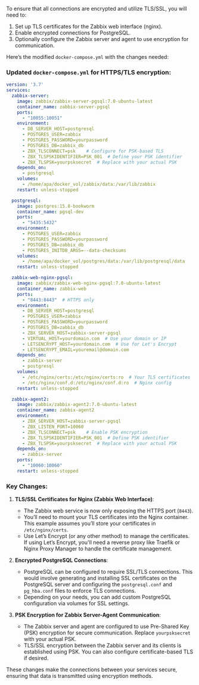 To ensure that all connections are encrypted and utilize TLS/SSL, you will need to:

1. Set up TLS certificates for the Zabbix web interface (nginx).
2. Enable encrypted connections for PostgreSQL.
3. Optionally configure the Zabbix server and agent to use encryption for communication.

Here’s the modified `docker-compose.yml` with the changes needed:

### Updated `docker-compose.yml` for HTTPS/TLS encryption:

```yaml
version: '3.7'
services:
  zabbix-server:
    image: zabbix/zabbix-server-pgsql:7.0-ubuntu-latest
    container_name: zabbix-server-pgsql
    ports:
      - "10055:10051"
    environment:
      - DB_SERVER_HOST=postgresql
      - POSTGRES_USER=zabbix
      - POSTGRES_PASSWORD=yourpassword
      - POSTGRES_DB=zabbix_db
      - ZBX_TLSCONNECT=psk    # Configure for PSK-based TLS
      - ZBX_TLSPSKIDENTIFIER=PSK_001  # Define your PSK identifier
      - ZBX_TLSPSK=yourpsksecret  # Replace with your actual PSK
    depends_on:
      - postgresql
    volumes:
      - /home/apa/docker_vol/zabbix/data:/var/lib/zabbix
    restart: unless-stopped

  postgresql:
    image: postgres:15.8-bookworm
    container_name: pgsql-dev
    ports:
      - "5435:5432"
    environment:
      - POSTGRES_USER=zabbix
      - POSTGRES_PASSWORD=yourpassword
      - POSTGRES_DB=zabbix_db
      - POSTGRES_INITDB_ARGS=--data-checksums
    volumes:
      - /home/apa/docker_vol/postgres/data:/var/lib/postgresql/data
    restart: unless-stopped

  zabbix-web-nginx-pgsql:
    image: zabbix/zabbix-web-nginx-pgsql:7.0-ubuntu-latest
    container_name: zabbix-web
    ports:
      - "8443:8443"  # HTTPS only
    environment:
      - DB_SERVER_HOST=postgresql
      - POSTGRES_USER=zabbix
      - POSTGRES_PASSWORD=yourpassword
      - POSTGRES_DB=zabbix_db
      - ZBX_SERVER_HOST=zabbix-server-pgsql
      - VIRTUAL_HOST=yourdomain.com  # Use your domain or IP
      - LETSENCRYPT_HOST=yourdomain.com  # Use for Let's Encrypt
      - LETSENCRYPT_EMAIL=youremail@domain.com
    depends_on:
      - zabbix-server
      - postgresql
    volumes:
      - /etc/nginx/certs:/etc/nginx/certs:ro  # Your TLS certificates
      - /etc/nginx/conf.d:/etc/nginx/conf.d:ro  # Nginx config
    restart: unless-stopped

  zabbix-agent2:
    image: zabbix/zabbix-agent2:7.0-ubuntu-latest
    container_name: zabbix-agent2
    environment:
      - ZBX_SERVER_HOST=zabbix-server-pgsql
      - ZBX_LISTEN_PORT=10060
      - ZBX_TLSCONNECT=psk    # Enable PSK encryption
      - ZBX_TLSPSKIDENTIFIER=PSK_001  # Define PSK identifier
      - ZBX_TLSPSK=yourpsksecret  # Replace with your actual PSK
    depends_on:
      - zabbix-server
    ports:
      - "10060:10060"
    restart: unless-stopped
```

### Key Changes:

1. **TLS/SSL Certificates for Nginx (Zabbix Web Interface)**:
   - The Zabbix web service is now only exposing the HTTPS port (`8443`).
   - You’ll need to mount your TLS certificates into the Nginx container. This example assumes you’ll store your certificates in `/etc/nginx/certs`.
   - Use Let’s Encrypt (or any other method) to manage the certificates. If using Let’s Encrypt, you'll need a reverse proxy like Traefik or Nginx Proxy Manager to handle the certificate management.

2. **Encrypted PostgreSQL Connections**:
   - PostgreSQL can be configured to require SSL/TLS connections. This would involve generating and installing SSL certificates on the PostgreSQL server and configuring the `postgresql.conf` and `pg_hba.conf` files to enforce TLS connections.
   - Depending on your needs, you can add custom PostgreSQL configuration via volumes for SSL settings.

3. **PSK Encryption for Zabbix Server-Agent Communication**:
   - The Zabbix server and agent are configured to use Pre-Shared Key (PSK) encryption for secure communication. Replace `yourpsksecret` with your actual PSK.
   - TLS/SSL encryption between the Zabbix server and its clients is established using PSK. You can also configure certificate-based TLS if desired.

These changes make the connections between your services secure, ensuring that data is transmitted using encryption methods.